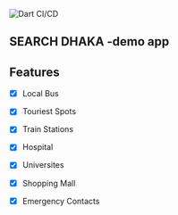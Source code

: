 ![Dart CI/CD](https://github.com/sohagmahin/Search-Dhaka/workflows/Dart%20CI/CD/badge.svg)

## SEARCH DHAKA -demo app

## Features
- [x] Local Bus
- [x] Touriest Spots 
- [x] Train Stations 
- [x] Hospital 
- [x] Universites
- [x] Shopping Mall
- [x] Emergency Contacts



